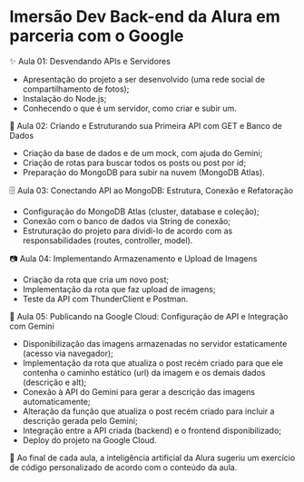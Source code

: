 # Imersão Dev Back-end da Alura em parceria com o Google

✨ Aula 01: Desvendando APIs e Servidores
- Apresentação do projeto a ser desenvolvido (uma rede social de compartilhamento de fotos);
- Instalação do Node.js;
- Conhecendo o que é um servidor, como criar e subir um.

💾 Aula 02: Criando e Estruturando sua Primeira API com GET e Banco de Dados
- Criação da base de dados e de um mock, com ajuda do Gemini;
- Criação de rotas para buscar todos os posts ou post por id;
- Preparação do MongoDB para subir na nuvem (MongoDB Atlas).

🗄️ Aula 03: Conectando API ao MongoDB: Estrutura, Conexão e Refatoração
- Configuração do MongoDB Atlas (cluster, database e coleção);
- Conexão com o banco de dados via String de conexão;
- Estruturação do projeto para dividi-lo de acordo com as responsabilidades (routes, controller, model).

📷 Aula 04: Implementando Armazenamento e Upload de Imagens
- Criação da rota que cria um novo post;
- Implementação da rota que faz upload de imagens;
- Teste da API com ThunderClient e Postman.

🔧 Aula 05: Publicando na Google Cloud: Configuração de API e Integração com Gemini
- Disponibilização das imagens armazenadas no servidor estaticamente (acesso via navegador);
- Implementação da rota que atualiza o post recém criado para que ele contenha o caminho estático (url) da imagem e os demais dados (descrição e alt);
- Conexão à API do Gemini para gerar a descrição das imagens automaticamente;
- Alteração da função que atualiza o post recém criado para incluir a descrição gerada pelo Gemini;
- Integração entre a API criada (backend) e o frontend disponibilizado;
- Deploy do projeto na Google Cloud.

🤖 Ao final de cada aula, a inteligência artificial da Alura sugeriu um exercício de código personalizado de acordo com o conteúdo da aula.